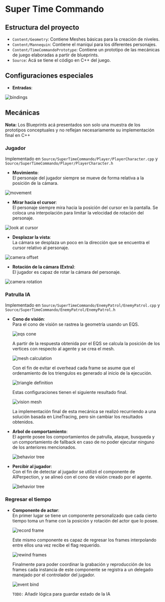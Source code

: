 # Super Time Commando

## Estructura del proyecto

- `Content/Geometry`: Contiene Meshes básicas para la creación de niveles.
- `Content/Mannequin`: Contiene el maniquí para los diferentes personajes.
- `Content/TimeCommandoPrototype`: Contiene un prototipo de las mecánicas de
  juego elaboradas a partir de blueprints.
- `Source`: Acá se tiene el código en C++ del juego.

## Configuraciones especiales

- **Entradas**:

![bindings](https://raw.githubusercontent.com/HalbardHobby/SuperTimeCommando/master/images/configs/inputs.PNG)

## Mecánicas
**Nota:** Los Blueprints acá presentados son solo una muestra de los prototipos
conceptuales y no reflejan necesariamente su implementación final en C++

### Jugador

Implementado en `Source/SuperTimeCommando/Player/PlayerCharacter.cpp` y
`Source/SuperTimeCommando/Player/PlayerCharacter.h`

- **Movimiento**:  
  El personaje del jugador siempre se mueve de forma relativa a la posición de
  la cámara.

![movement](https://raw.githubusercontent.com/HalbardHobby/SuperTimeCommando/master/images/blueprints/movement.PNG)

- **Mirar hacia el cursor**:  
  El personaje siempre mira hacia la posición del cursor en la pantalla. Se coloca
  una interpolación para limitar la velocidad de rotación del personaje.

![look at cursor](https://raw.githubusercontent.com/HalbardHobby/SuperTimeCommando/master/images/blueprints/look_at_cursor.PNG)

- **Desplazar la vista**:  
  La cámara se desplaza un poco en la dirección que se encuentra el cursor
  relativo al personaje.

![camera offset](https://raw.githubusercontent.com/HalbardHobby/SuperTimeCommando/master/images/blueprints/camera_offset.PNG)

- **Rotación de la cámara (Extra)**:  
  El jugador es capaz de rotar la cámara del personaje.

![camera rotation](https://raw.githubusercontent.com/HalbardHobby/SuperTimeCommando/master/images/blueprints/camera_rotation.PNG)

### Patrulla IA

  Implementado en `Source/SuperTimeCommando/EnemyPatrol/EnemyPatrol.cpp` y
  `Source/SuperTimeCommando/EnemyPatrol/EnemyPatrol.h`


- **Cono de visión**:    
  Para el cono de visión se rastrea la geometría usando un EQS.

  ![eqs cone](https://raw.githubusercontent.com/HalbardHobby/SuperTimeCommando/master/images/on_scene/eqs_cone.PNG)

  A partir de la respuesta obtenida por el EQS se calcula la posición de los
  vertices con respecto al agente y se crea el mesh.

  ![mesh calculation](https://raw.githubusercontent.com/HalbardHobby/SuperTimeCommando/master/images/blueprints/ai_patrol/mesh_creation.PNG)

  Con el fin de evitar el overhead cada frame se asume que el ordenamiento de
  los triengulos es generado al inicio de la ejecución.

  ![triangle definition](https://raw.githubusercontent.com/HalbardHobby/SuperTimeCommando/master/images/blueprints/ai_patrol/triangle_definition.PNG)

  Estas configuraciones tienen el siguiente resultado final.

  ![vision mesh](https://raw.githubusercontent.com/HalbardHobby/SuperTimeCommando/master/images/on_scene/vision_mesh.PNG)

  La implementación final de esta mecánica se realizó recurriendo a una solución
  basada en LineTracing, pero sin cambiar los resultados obtenidos.

- **Arbol de comportamiento**:  
  El agente posee los comportamientos de patrulla, ataque, busqueda y un
  comportamiento de fallback en caso de no poder ejecutar ninguno de los
  anteriores mencionados.

  ![behavior tree](https://raw.githubusercontent.com/HalbardHobby/SuperTimeCommando/master/images/assets/behavior_tree.PNG)

- **Percibir al jugador**:  
  Con el fin de detectar al jugador se utilizó el componente de AIPerpection, y
  se alineó con el cono de visión creado por el agente.

  ![behavior tree](https://raw.githubusercontent.com/HalbardHobby/SuperTimeCommando/master/images/on_scene/ai_perception.PNG)

### Regresar el tiempo

- **Componente de actor**:  
  En primer lugar se tiene un componente personalizado que cada cierto tiempo
  toma un frame con la posición y rotación del actor que lo posee.

  ![record frame](https://raw.githubusercontent.com/HalbardHobby/SuperTimeCommando/master/images/blueprints/rewind_time/record_frame.png)

  Este mismo componente es capaz de regresar los frames interpolando entre ellos
  una vez recibe el flag requerido.

  ![rewind frames](https://raw.githubusercontent.com/HalbardHobby/SuperTimeCommando/master/images/blueprints/rewind_time/rewind_frames.PNG)

  Finalmente para poder coordinar la grabación y reproducción de los frames cada
  instancia de este componente se registra a un delegado manejado por el
  controlador del jugador.

  ![event bind](https://raw.githubusercontent.com/HalbardHobby/SuperTimeCommando/master/images/blueprints/rewind_time/event_bind.PNG)

  `TODO:` Añadir lógica para guardar estado de la IA
